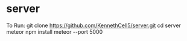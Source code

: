 # server

To Run: 
  git clone https://github.com/KennethCell5/server.git
	cd server
	meteor npm install
	meteor --port 5000
